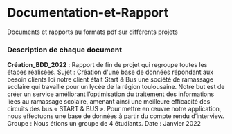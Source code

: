 # Documentation-et-Rapport
Documents et rapports au formats pdf sur différents projets

### Description de chaque document
**Création_BDD_2022** : Rapport de fin de projet qui regroupe toutes les étapes réalisées.
Sujet : Création d'une base de données répondant aux besoin clients
Ici notre client était Start & Bus une société de ramassage scolaire qui travaille pour un lycée de la région toulousaine.
Notre but est de créer un service améliorant l’optimisation du traitement des informations liées au ramassage scolaire, amenant ainsi une meilleure efficacité des circuits des bus « START & BUS ». Pour mettre en œuvre notre application, nous effectuons une base de données à partir du compte rendu d’interview.
Groupe : Nous étions un groupe de 4 étudiants.
Date : Janvier 2022
